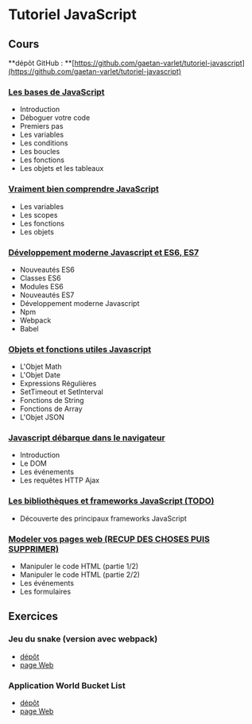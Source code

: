 # Tutoriel JavaScript

## Cours 

**dépôt GitHub : **[https://github.com/gaetan-varlet/tutoriel-javascript](https://github.com/gaetan-varlet/tutoriel-javascript)

### [Les bases de JavaScript](./lesBasesDeJavaScript.md)
- Introduction
- Déboguer votre code
- Premiers pas
- Les variables
- Les conditions
- Les boucles
- Les fonctions
- Les objets et les tableaux

### [Vraiment bien comprendre JavaScript](./vraimentBienComprendreJavaScript.md)
- Les variables
- Les scopes
- Les fonctions
- Les objets

### [Développement moderne Javascript et ES6, ES7](./developpementModerneJavascript.md)
- Nouveautés ES6
- Classes ES6
- Modules ES6
- Nouveautés ES7
- Développement moderne Javascript
- Npm
- Webpack
- Babel

### [Objets et fonctions utiles Javascript](./objetsEtFonctionsUtilesJavascript.md)
- L'Objet Math
- L'Objet Date
- Expressions Régulières
- SetTimeout et SetInterval
- Fonctions de String
- Fonctions de Array
- L'Objet JSON


### [Javascript débarque dans le navigateur](./javascriptDebarqueDansLeNavigateur.md)
- Introduction
- Le DOM
- Les événements
- Les requêtes HTTP Ajax

### [Les bibliothèques et frameworks JavaScript (TODO)](./frameworksJavascript.md)
- Découverte des principaux frameworks JavaScript


### [Modeler vos pages web (RECUP DES CHOSES PUIS SUPPRIMER)](./modelerVosPagesWeb.md)
- Manipuler le code HTML (partie 1/2)
- Manipuler le code HTML (partie 2/2)
- Les événements
- Les formulaires


## Exercices

### Jeu du snake (version avec webpack)
- [dépôt](https://github.com/gaetan-varlet/exercice-javascript-snake)
- [page Web](https://gaetan-varlet.github.io/exercice-javascript-snake)

### Application World Bucket List
- [dépôt](https://github.com/gaetan-varlet/exercice-javascript-world-bucket-list)
- [page Web](https://gaetan-varlet.github.io/exercice-javascript-world-bucket-list)

